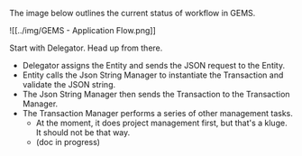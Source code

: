 The image below outlines the current status of workflow in GEMS.

![[../img/GEMS - Application Flow.png]]

Start with Delegator.  Head up from there.  

- Delegator assigns the Entity and sends the JSON request to the Entity.
- Entity calls the Json String Manager to instantiate the Transaction and validate the JSON string.
- The Json String Manager then sends the Transaction to the Transaction Manager.
- The Transaction Manager performs a series of other management tasks.
	- At the moment, it does project management first, but that's a kluge.  It should not be that way.
	- (doc in progress)